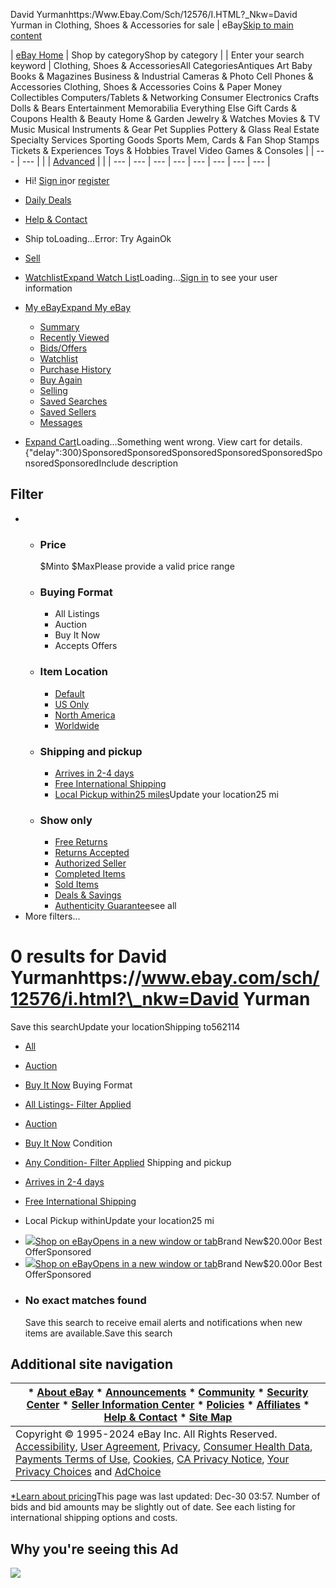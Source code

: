  David Yurmanhttps:/Www.Ebay.Com/Sch/12576/I.HTML?\_Nkw=David Yurman in Clothing, Shoes & Accessories for sale | eBay[Skip to main content](#mainContent)

| [eBay Home](https://www.ebay.com/) | Shop by categoryShop by category | | Enter your search keyword | Clothing, Shoes & AccessoriesAll CategoriesAntiques Art Baby Books & Magazines Business & Industrial Cameras & Photo Cell Phones & Accessories Clothing, Shoes & Accessories Coins & Paper Money Collectibles Computers/Tablets & Networking Consumer Electronics Crafts Dolls & Bears Entertainment Memorabilia Everything Else Gift Cards & Coupons Health & Beauty Home & Garden Jewelry & Watches Movies & TV Music Musical Instruments & Gear Pet Supplies Pottery & Glass Real Estate Specialty Services Sporting Goods Sports Mem, Cards & Fan Shop Stamps Tickets & Experiences Toys & Hobbies Travel Video Games & Consoles | | --- | --- | |  | [Advanced](https://www.ebay.com/sch/ebayadvsearch?_nkw=David+Yurmanhttps://www.ebay.com/sch/12576/i.html?_nkw=David+Yurman&_from=R40&_nkw=David%20Yurmanhttps%3A%20www.ebay.com%2Fsch%2F12576%2Fi.html%3F_nkw%3DDavid%20Yurman&_sacat=11450&LH_TitleDesc=0&_odkw=David%20Yurmanhttps%3A%2F%2Fwww.ebay.com%2Fsch%2F12576%2Fi.html%3F_nkw%3DDavid%20Yurman&_osacat=11450) |  |
| --- | --- | --- | --- | --- | --- | --- | --- |

* Hi! [Sign in](https://signin.ebay.com/ws/eBayISAPI.dll?SignIn&sgfl=gh&ru=https%3A%2F%2Fwww.ebay.com%2Fsch%2F11450%2Fi.html%3F_nkw%3DDavid%2BYurmanhttps%3A%2F%2Fwww.ebay.com%2Fsch%2F12576%2Fi.html%3F_nkw%3DDavid%2BYurman)or [register](https://signup.ebay.com/pa/crte?ru=https%3A%2F%2Fwww.ebay.com%2Fsch%2F11450%2Fi.html%3F_nkw%3DDavid%2BYurmanhttps%3A%2F%2Fwww.ebay.com%2Fsch%2F12576%2Fi.html%3F_nkw%3DDavid%2BYurman)
* [Daily Deals](https://www.ebay.com/globaldeals)
* [Help & Contact](https://www.ebay.com/help/home)

* Ship toLoading...Error: Try AgainOk
* [Sell](https://www.ebay.com/sl/sell)
* [Watchlist](https://www.ebay.com/mye/myebay/watchlist)[Expand Watch List](#gh-wl-click)Loading...[Sign in](https://signin.ebay.com/ws/eBayISAPI.dll?SignIn&sgfl=gh&ru=ru) to see your user information
* [My eBay](https://www.ebay.com/mys/home?source=GBH)[Expand My eBay](#gh-eb-My)
  + [Summary](https://www.ebay.com/mye/myebay/summary)
  + [Recently Viewed](https://www.ebay.com/mye/myebay/rvi)
  + [Bids/Offers](https://www.ebay.com/mye/myebay/bidsoffers)
  + [Watchlist](https://www.ebay.com/mye/myebay/watchlist)
  + [Purchase History](https://www.ebay.com/mye/myebay/purchase)
  + [Buy Again](https://www.ebay.com/mye/buyagain)
  + [Selling](https://www.ebay.com/mys/home?CurrentPage=MyeBayAllSelling&ssPageName=STRK:ME:LNLK:MESX&source=GBH)
  + [Saved Searches](https://www.ebay.com/mye/myebay/savedsearches)
  + [Saved Sellers](https://www.ebay.com/mye/myebay/savedsellers)
  + [Messages](https://mesg.ebay.com/mesgweb/ViewMessages/0)
* [Expand Cart](#gh-minicart-hover)Loading...Something went wrong. View cart for details.
{"delay":300}SponsoredSponsoredSponsoredSponsoredSponsoredSponsoredSponsoredInclude description

Filter
------

* + ### Price
    
    $Minto $MaxPlease provide a valid price range
  + ### Buying Format
    
    - All Listings
    - Auction
    - Buy It Now
    - Accepts Offers
  + ### Item Location
    
    - [Default](https://www.ebay.com/sch/11450/i.html?_nkw=David+Yurmanhttps%3A%2F%2Fwww.ebay.com%2Fsch%2F12576%2Fi.html%3F_nkw%3DDavid+Yurman&rt=nc&LH_PrefLoc=98)
    - [US Only](https://www.ebay.com/sch/11450/i.html?_nkw=David+Yurmanhttps%3A%2F%2Fwww.ebay.com%2Fsch%2F12576%2Fi.html%3F_nkw%3DDavid+Yurman&rt=nc&LH_PrefLoc=1)
    - [North America](https://www.ebay.com/sch/11450/i.html?_nkw=David+Yurmanhttps%3A%2F%2Fwww.ebay.com%2Fsch%2F12576%2Fi.html%3F_nkw%3DDavid+Yurman&rt=nc&LH_PrefLoc=3)
    - [Worldwide](https://www.ebay.com/sch/11450/i.html?_nkw=David+Yurmanhttps%3A%2F%2Fwww.ebay.com%2Fsch%2F12576%2Fi.html%3F_nkw%3DDavid+Yurman&rt=nc&LH_PrefLoc=2)
  + ### Shipping and pickup
    
    - [Arrives in 2-4 days](https://www.ebay.com/sch/11450/i.html?_nkw=David+Yurmanhttps%3A%2F%2Fwww.ebay.com%2Fsch%2F12576%2Fi.html%3F_nkw%3DDavid+Yurman&rt=nc&LH_FAST=1)
    - [Free International Shipping](https://www.ebay.com/sch/11450/i.html?_nkw=David+Yurmanhttps%3A%2F%2Fwww.ebay.com%2Fsch%2F12576%2Fi.html%3F_nkw%3DDavid+Yurman&rt=nc&LH_FS=1)
    - [Local Pickup within25 miles](https://www.ebay.com/sch/11450/i.html?_nkw=David+Yurmanhttps%3A%2F%2Fwww.ebay.com%2Fsch%2F12576%2Fi.html%3F_nkw%3DDavid+Yurman&rt=nc&_stpos=562114&_fspt=1&LH_PrefLoc=99&_sadis=25&LH_LPickup=1)Update your location25 mi
  + ### Show only
    
    - [Free Returns](https://www.ebay.com/sch/11450/i.html?_nkw=David+Yurmanhttps%3A%2F%2Fwww.ebay.com%2Fsch%2F12576%2Fi.html%3F_nkw%3DDavid+Yurman&rt=nc&LH_FR=1)
    - [Returns Accepted](https://www.ebay.com/sch/11450/i.html?_nkw=David+Yurmanhttps%3A%2F%2Fwww.ebay.com%2Fsch%2F12576%2Fi.html%3F_nkw%3DDavid+Yurman&rt=nc&LH_RPA=1)
    - [Authorized Seller](https://www.ebay.com/sch/11450/i.html?_nkw=David+Yurmanhttps%3A%2F%2Fwww.ebay.com%2Fsch%2F12576%2Fi.html%3F_nkw%3DDavid+Yurman&rt=nc&LH_AS=1)
    - [Completed Items](https://www.ebay.com/sch/11450/i.html?_nkw=David+Yurmanhttps%3A%2F%2Fwww.ebay.com%2Fsch%2F12576%2Fi.html%3F_nkw%3DDavid+Yurman&rt=nc&LH_Complete=1)
    - [Sold Items](https://www.ebay.com/sch/11450/i.html?_nkw=David+Yurmanhttps%3A%2F%2Fwww.ebay.com%2Fsch%2F12576%2Fi.html%3F_nkw%3DDavid+Yurman&rt=nc&LH_Sold=1&LH_Complete=1)
    - [Deals & Savings](https://www.ebay.com/sch/11450/i.html?_nkw=David+Yurmanhttps%3A%2F%2Fwww.ebay.com%2Fsch%2F12576%2Fi.html%3F_nkw%3DDavid+Yurman&rt=nc&LH_Savings=1)
    - [Authenticity Guarantee](https://www.ebay.com/sch/11450/i.html?_nkw=David+Yurmanhttps%3A%2F%2Fwww.ebay.com%2Fsch%2F12576%2Fi.html%3F_nkw%3DDavid+Yurman&rt=nc&LH_AV=1)see all
* More filters...

0 results for David Yurmanhttps://www.ebay.com/sch/12576/i.html?\_nkw=David Yurman
==================================================================================

Save this searchUpdate your locationShipping to562114

* [All](https://www.ebay.com/sch/11450/i.html?_nkw=David+Yurmanhttps%3A%2F%2Fwww.ebay.com%2Fsch%2F12576%2Fi.html%3F_nkw%3DDavid+Yurman&rt=nc&LH_All=1)
* [Auction](https://www.ebay.com/sch/11450/i.html?_nkw=David+Yurmanhttps%3A%2F%2Fwww.ebay.com%2Fsch%2F12576%2Fi.html%3F_nkw%3DDavid+Yurman&rt=nc&LH_Auction=1)
* [Buy It Now](https://www.ebay.com/sch/11450/i.html?_nkw=David+Yurmanhttps%3A%2F%2Fwww.ebay.com%2Fsch%2F12576%2Fi.html%3F_nkw%3DDavid+Yurman&rt=nc&LH_BIN=1)
Buying Format

* [All Listings- Filter Applied](https://www.ebay.com/sch/11450/i.html?_nkw=David+Yurmanhttps%3A%2F%2Fwww.ebay.com%2Fsch%2F12576%2Fi.html%3F_nkw%3DDavid+Yurman&rt=nc&LH_All=1)
* [Auction](https://www.ebay.com/sch/11450/i.html?_nkw=David+Yurmanhttps%3A%2F%2Fwww.ebay.com%2Fsch%2F12576%2Fi.html%3F_nkw%3DDavid+Yurman&rt=nc&LH_Auction=1)
* [Buy It Now](https://www.ebay.com/sch/11450/i.html?_nkw=David+Yurmanhttps%3A%2F%2Fwww.ebay.com%2Fsch%2F12576%2Fi.html%3F_nkw%3DDavid+Yurman&rt=nc&LH_BIN=1)
Condition

* [Any Condition- Filter Applied](#)
Shipping and pickup

* [Arrives in 2-4 days](https://www.ebay.com/sch/11450/i.html?_nkw=David+Yurmanhttps%3A%2F%2Fwww.ebay.com%2Fsch%2F12576%2Fi.html%3F_nkw%3DDavid+Yurman&rt=nc&LH_FAST=1)
* [Free International Shipping](https://www.ebay.com/sch/11450/i.html?_nkw=David+Yurmanhttps%3A%2F%2Fwww.ebay.com%2Fsch%2F12576%2Fi.html%3F_nkw%3DDavid+Yurman&rt=nc&LH_FS=1)
* Local Pickup withinUpdate your location25 mi
- [![](https://ir.ebaystatic.com/rs/v/fxxj3ttftm5ltcqnto1o4baovyl.png)](https://ebay.com/itm/123456?itmmeta=012DEW30YG0MEEKND7NH&hash=item123546:g:acwAA9KNiJowH:sc:ShippingMethodStandard!95008!US!-1&itmprp=enc%3AbgepL1tlUHjMGCVfSTGJh%2BzsVKeJ3CQk7NizDI4BZeppuFnmyS6Ijyp8lh%2FnEw%2BWqO7uTV1Q6izE1R0T54aV8j71F4xlWfVcGft4%2FiOQhtqVXA1rW6M1atPARQRmhqUxtEPJKhKtSFgI%2Bvwlzb0GwVCtkp%3ABlBMUObkmabpYw)[Shop on eBayOpens in a new window or tab](https://ebay.com/itm/123456?itmmeta=012DEW30YG0MEEKND7NH&hash=item123546:g:acwAA9KNiJowH:sc:ShippingMethodStandard!95008!US!-1&itmprp=enc%3AbgepL1tlUHjMGCVfSTGJh%2BzsVKeJ3CQk7NizDI4BZeppuFnmyS6Ijyp8lh%2FnEw%2BWqO7uTV1Q6izE1R0T54aV8j71F4xlWfVcGft4%2FiOQhtqVXA1rW6M1atPARQRmhqUxtEPJKhKtSFgI%2Bvwlzb0GwVCtkp%3ABlBMUObkmabpYw)Brand New$20.00or Best OfferSponsored
- [![](https://ir.ebaystatic.com/rs/v/fxxj3ttftm5ltcqnto1o4baovyl.png)](https://ebay.com/itm/123456?itmmeta=012DEW30YG0MEEKND7NH&hash=item123546:g:acwAA9KNiJowH:sc:ShippingMethodStandard!95008!US!-1&itmprp=enc%3AbgepL1tlUHjMGCVfSTGJh%2BzsVKeJ3CQk7NizDI4BZeppuFnmyS6Ijyp8lh%2FnEw%2BWqO7uTV1Q6izE1R0T54aV8j71F4xlWfVcGft4%2FiOQhtqVXA1rW6M1atPARQRmhqUxtEPJKhKtSFgI%2Bvwlzb0GwVCtkp%3ABlBMUObkmabpYw)[Shop on eBayOpens in a new window or tab](https://ebay.com/itm/123456?itmmeta=012DEW30YG0MEEKND7NH&hash=item123546:g:acwAA9KNiJowH:sc:ShippingMethodStandard!95008!US!-1&itmprp=enc%3AbgepL1tlUHjMGCVfSTGJh%2BzsVKeJ3CQk7NizDI4BZeppuFnmyS6Ijyp8lh%2FnEw%2BWqO7uTV1Q6izE1R0T54aV8j71F4xlWfVcGft4%2FiOQhtqVXA1rW6M1atPARQRmhqUxtEPJKhKtSFgI%2Bvwlzb0GwVCtkp%3ABlBMUObkmabpYw)Brand New$20.00or Best OfferSponsored


* ### No exact matches found
  
  Save this search to receive email alerts and notifications when new items are available.Save this search

Additional site navigation
--------------------------

| * [About eBay](https://www.ebayinc.com/company) * [Announcements](https://community.ebay.com/t5/Announcements/bg-p/Announcements) * [Community](https://community.ebay.com) * [Security Center](https://pages.ebay.com/securitycenter/index.html) * [Seller Information Center](https://pages.ebay.com/seller-center/index.html) * [Policies](https://www.ebay.com/help/policies/default/ebays-rules-policies?id=4205) * [Affiliates](https://partnernetwork.ebay.com) * [Help & Contact](https://www.ebay.com/help/home) * [Site Map](https://pages.ebay.com/sitemap.html) |
| --- |
| Copyright © 1995-2024 eBay Inc. All Rights Reserved. [Accessibility](https://www.ebayinc.com/accessibility/), [User Agreement](https://www.ebay.com/help/policies/member-behaviour-policies/user-agreement?id=4259), [Privacy](https://www.ebay.com/help/policies/member-behaviour-policies/user-privacy-notice-privacy-policy?id=4260), [Consumer Health Data](https://www.ebayinc.com/company/privacy-center/privacy-notice/consumer-health-data-privacy-policy/), [Payments Terms of Use](https://pages.ebay.com/payment/2.0/terms.html), [Cookies](https://www.ebay.com/help/policies/member-behaviour-policies/ebay-cookie-notice?id=4267), [CA Privacy Notice](https://www.ebayinc.com/company/privacy-center/privacy-notice/state-privacy-disclosures/#california), [Your Privacy Choices](https://www.ebay.com/adchoice/ccpa) and [AdChoice](https://www.ebay.com/adchoice) |  |

[\*Learn about pricing](https://pages.ebay.com/buy/popup/pricing.html)This page was last updated: Dec-30 03:57. Number of bids and bid amounts may be slightly out of date. See each listing for international shipping options and costs.

Why you're seeing this Ad
-------------------------

![](https://rover.ebay.com/roverimp/0/0/9?imp=2046301&trknvp=cp%3D2334524%26ghi%3D98&1735556221360)